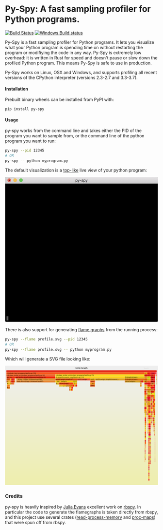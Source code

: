 Py-Spy: A fast sampling profiler for Python programs.
=====
[![Build Status](https://travis-ci.org/benfred/py-spy.svg?branch=master)](https://travis-ci.org/benfred/py-spy)
[![Windows Build status](https://ci.appveyor.com/api/projects/status/x0jwd5ygaybsa0md?svg=true)](https://ci.appveyor.com/project/benfred/py-spy)

Py-Spy is a fast sampling profiler for Python programs. It lets you visualize what your Python
program is spending time on without restarting the program or modifiying the code in any way.
Py-Spy is extremely low overhead: it is written in Rust for speed and doesn't pause or slow down
the profiled Python program. This means Py-Spy is safe to use in production.

Py-Spy works on Linux, OSX and Windows, and supports profiling all recent versions of the CPython
interpreter (versions 2.3-2.7 and 3.3-3.7).

#### Installation

Prebuilt binary wheels can be installed from PyPI with:

```
pip install py-spy
```

#### Usage

py-spy works from the command line and takes either the PID of the program you want to sample from, or the command line of the python program you want to run:

``` bash
py-spy --pid 12345
# OR
py-spy -- python myprogram.py
```

The default visualization is a [top-like](https://linux.die.net/man/1/top) live view of your python program:

![console viewer demo](./images/console_viewer.gif)

There is also support for generating [flame graphs](http://www.brendangregg.com/flamegraphs.html) from the running process:

``` bash
py-spy --flame profile.svg --pid 12345
# OR
py-spy --flame profile.svg -- python myprogram.py
```

Which will generate a SVG file looking like:

![flame graph](./images/flamegraph.svg)


### Credits

py-spy is heavily inspired by [Julia Evans](https://github.com/jvns/) excellent work on [rbspy](http://github.com/rbspy/rbspy). In particular the code to generate the flamegraphs is taken directly from rbspy, and this project use several crates ([read-process-memory](https://github.com/luser/read-process-memory) and [proc-maps](#TODO)) that were spun off from rbspy.
